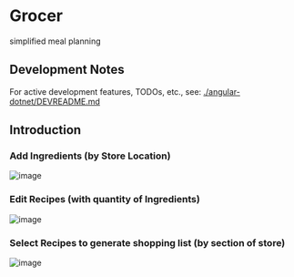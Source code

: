 # Grocer
simplified meal planning

## Development Notes
For active development features, TODOs, etc., see: [./angular-dotnet/DEVREADME.md](DEVREADME.md)

## Introduction
### Add Ingredients (by Store Location)
![image](https://user-images.githubusercontent.com/19310711/228107840-6aa553c1-3b6e-4430-b0fa-77d16abe24ec.png)


### Edit Recipes (with quantity of Ingredients)
![image](https://user-images.githubusercontent.com/19310711/228107503-b6c2d643-0bc6-45bb-9c9a-0acd0dae6cb9.png)


### Select Recipes to generate shopping list (by section of store)
![image](https://user-images.githubusercontent.com/19310711/228949980-c3d9760c-1723-45f3-9fc9-7a4af4eabdd2.png)

